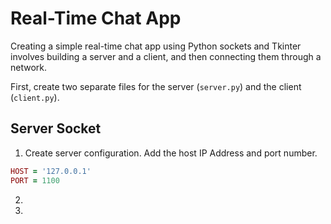 # Real-Time Chat App
Creating a simple real-time chat app using Python sockets and Tkinter involves building a server and a client, and then connecting them through a network. 

First, create two separate files for the server (`server.py`) and the client (`client.py`).

## Server Socket
1. Create server configuration. Add the host IP Address and port number.
```ruby
HOST = '127.0.0.1'
PORT = 1100
```
2. 
3. 
